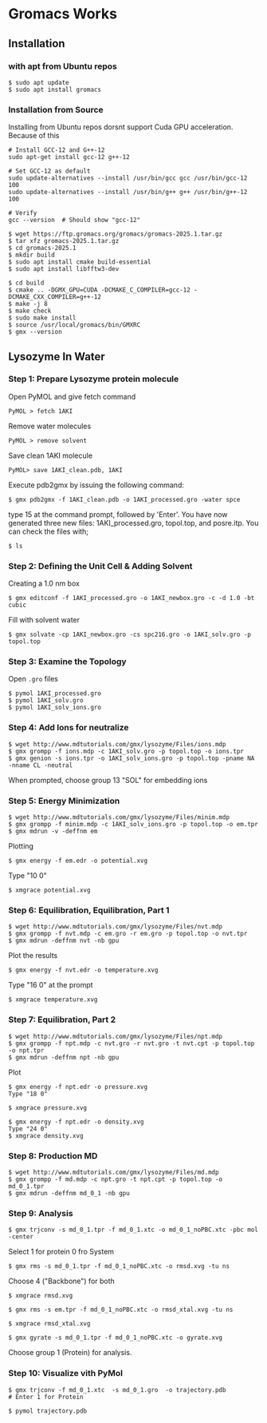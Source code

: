# Gromacs Works

## Installation

### with apt from Ubuntu repos
```console
$ sudo apt update
$ sudo apt install gromacs
```

### Installation from Source
Installing from Ubuntu repos dorsnt support Cuda GPU acceleration. Because of this 
```
# Install GCC-12 and G++-12
sudo apt-get install gcc-12 g++-12

# Set GCC-12 as default
sudo update-alternatives --install /usr/bin/gcc gcc /usr/bin/gcc-12 100
sudo update-alternatives --install /usr/bin/g++ g++ /usr/bin/g++-12 100

# Verify
gcc --version  # Should show "gcc-12"
```

```console
$ wget https://ftp.gromacs.org/gromacs/gromacs-2025.1.tar.gz
$ tar xfz gromacs-2025.1.tar.gz
$ cd gromacs-2025.1
$ mkdir build
$ sudo apt install cmake build-essential
$ sudo apt install libfftw3-dev

$ cd build
$ cmake .. -DGMX_GPU=CUDA -DCMAKE_C_COMPILER=gcc-12 -DCMAKE_CXX_COMPILER=g++-12
$ make -j 8
$ make check
$ sudo make install
$ source /usr/local/gromacs/bin/GMXRC
$ gmx --version
```



## Lysozyme In Water

### Step 1: Prepare Lysozyme protein molecule
Open PyMOL and give fetch command
```console
PyMOL > fetch 1AKI
```

Remove water molecules<br>
```console
PyMOL > remove solvent
```
Save clean 1AKI molecule
```console
PyMOL> save 1AKI_clean.pdb, 1AKI
```
Execute pdb2gmx by issuing the following command:
```console
$ gmx pdb2gmx -f 1AKI_clean.pdb -o 1AKI_processed.gro -water spce
```
type 15 at the command prompt, followed by 'Enter'.
You have now generated three new files: 1AKI_processed.gro, topol.top, and posre.itp.
You can check the files with;
```console
$ ls
```

### Step 2: Defining the Unit Cell & Adding Solvent
Creating a 1.0 nm box
```console
$ gmx editconf -f 1AKI_processed.gro -o 1AKI_newbox.gro -c -d 1.0 -bt cubic
```
Fill with solvent water
```console
$ gmx solvate -cp 1AKI_newbox.gro -cs spc216.gro -o 1AKI_solv.gro -p topol.top
```
### Step 3: Examine the Topology
Open `.gro` files
```console
$ pymol 1AKI_processed.gro
$ pymol 1AKI_solv.gro
$ pymol 1AKI_solv_ions.gro
```

### Step 4: Add Ions for neutralize
```console
$ wget http://www.mdtutorials.com/gmx/lysozyme/Files/ions.mdp
$ gmx grompp -f ions.mdp -c 1AKI_solv.gro -p topol.top -o ions.tpr
$ gmx genion -s ions.tpr -o 1AKI_solv_ions.gro -p topol.top -pname NA -nname CL -neutral
```
When prompted, choose group 13 "SOL" for embedding ions
  
### Step 5: Energy Minimization
```console
$ wget http://www.mdtutorials.com/gmx/lysozyme/Files/minim.mdp
$ gmx grompp -f minim.mdp -c 1AKI_solv_ions.gro -p topol.top -o em.tpr
$ gmx mdrun -v -deffnm em
```
Plotting
```console
$ gmx energy -f em.edr -o potential.xvg
```
Type "10 0"
```console
$ xmgrace potential.xvg
```

### Step 6: Equilibration, Equilibration, Part 1
```console
$ wget http://www.mdtutorials.com/gmx/lysozyme/Files/nvt.mdp
$ gmx grompp -f nvt.mdp -c em.gro -r em.gro -p topol.top -o nvt.tpr
$ gmx mdrun -deffnm nvt -nb gpu
```
Plot the results
```console
$ gmx energy -f nvt.edr -o temperature.xvg
```
Type "16 0" at the prompt
  
```console
$ xmgrace temperature.xvg
```

### Step 7: Equilibration, Part 2
```console
$ wget http://www.mdtutorials.com/gmx/lysozyme/Files/npt.mdp
$ gmx grompp -f npt.mdp -c nvt.gro -r nvt.gro -t nvt.cpt -p topol.top -o npt.tpr
$ gmx mdrun -deffnm npt -nb gpu
```
Plot
```console
$ gmx energy -f npt.edr -o pressure.xvg
Type "18 0"

$ xmgrace pressure.xvg

$ gmx energy -f npt.edr -o density.xvg
Type "24 0"
$ xmgrace density.xvg
```

### Step 8: Production MD

```console
$ wget http://www.mdtutorials.com/gmx/lysozyme/Files/md.mdp
$ gmx grompp -f md.mdp -c npt.gro -t npt.cpt -p topol.top -o md_0_1.tpr
$ gmx mdrun -deffnm md_0_1 -nb gpu
```

### Step 9: Analysis

```console
$ gmx trjconv -s md_0_1.tpr -f md_0_1.xtc -o md_0_1_noPBC.xtc -pbc mol -center
```
Select 1 for protein 0 fro System

```console
$ gmx rms -s md_0_1.tpr -f md_0_1_noPBC.xtc -o rmsd.xvg -tu ns
```
Choose 4 ("Backbone") for both
```console
$ xmgrace rmsd.xvg
```

```console
$ gmx rms -s em.tpr -f md_0_1_noPBC.xtc -o rmsd_xtal.xvg -tu ns
```

```console
$ xmgrace rmsd_xtal.xvg
```

```console
$ gmx gyrate -s md_0_1.tpr -f md_0_1_noPBC.xtc -o gyrate.xvg
```
Choose group 1 (Protein) for analysis.

  
### Step 10: Visualize vith PyMol

```console
$ gmx trjconv -f md_0_1.xtc  -s md_0_1.gro  -o trajectory.pdb
# Enter 1 for Protein

$ pymol trajectory.pdb
```  


